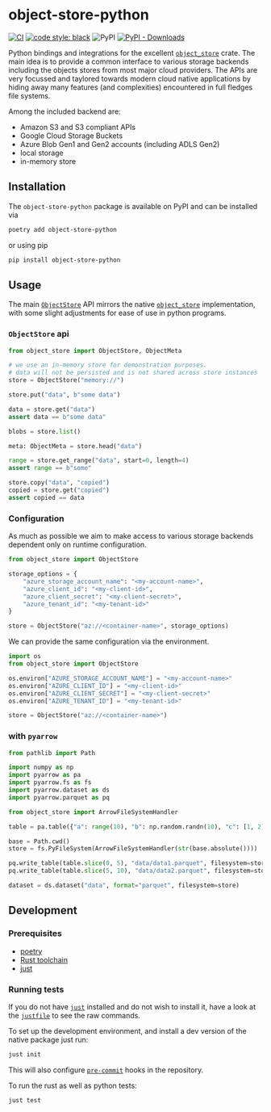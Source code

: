 # object-store-python

[![CI][ci-img]][ci-link]
[![code style: black][black-img]][black-link]
![PyPI](https://img.shields.io/pypi/v/object-store-python)
[![PyPI - Downloads][pypi-img]][pypi-link]

Python bindings and integrations for the excellent [`object_store`][object-store] crate.
The main idea is to provide a common interface to various storage backends including the
objects stores from most major cloud providers. The APIs are very focussed and taylored
towards modern cloud native applications by hiding away many features (and complexities)
encountered in full fledges file systems.

Among the included backend are:

- Amazon S3 and S3 compliant APIs
- Google Cloud Storage Buckets
- Azure Blob Gen1 and Gen2 accounts (including ADLS Gen2)
- local storage
- in-memory store

## Installation

The `object-store-python` package is available on PyPI and can be installed via

```sh
poetry add object-store-python
```

or using pip

```sh
pip install object-store-python
```

## Usage

The main [`ObjectStore`](#object-store-python) API mirrors the native [`object_store`][object-store]
implementation, with some slight adjustments for ease of use in python programs.

### `ObjectStore` api

```py
from object_store import ObjectStore, ObjectMeta

# we use an in-memory store for demonstration purposes.
# data will not be persisted and is not shared across store instances
store = ObjectStore("memory://")

store.put("data", b"some data")

data = store.get("data")
assert data == b"some data"

blobs = store.list()

meta: ObjectMeta = store.head("data")

range = store.get_range("data", start=0, length=4)
assert range == b"some"

store.copy("data", "copied")
copied = store.get("copied")
assert copied == data
```

### Configuration

As much as possible we aim to make access to various storage backends dependent
only on runtime configuration.

```py
from object_store import ObjectStore

storage_options = {
    "azure_storage_account_name": "<my-account-name>",
    "azure_client_id": "<my-client-id>",
    "azure_client_secret": "<my-client-secret>",
    "azure_tenant_id": "<my-tenant-id>"
}

store = ObjectStore("az://<container-name>", storage_options)
```

We can provide the same configuration via the environment.

```py
import os
from object_store import ObjectStore

os.environ["AZURE_STORAGE_ACCOUNT_NAME"] = "<my-account-name>"
os.environ["AZURE_CLIENT_ID"] = "<my-client-id>"
os.environ["AZURE_CLIENT_SECRET"] = "<my-client-secret>"
os.environ["AZURE_TENANT_ID"] = "<my-tenant-id>"

store = ObjectStore("az://<container-name>")
```

### with `pyarrow`

```py
from pathlib import Path

import numpy as np
import pyarrow as pa
import pyarrow.fs as fs
import pyarrow.dataset as ds
import pyarrow.parquet as pq

from object_store import ArrowFileSystemHandler

table = pa.table({"a": range(10), "b": np.random.randn(10), "c": [1, 2] * 5})

base = Path.cwd()
store = fs.PyFileSystem(ArrowFileSystemHandler(str(base.absolute())))

pq.write_table(table.slice(0, 5), "data/data1.parquet", filesystem=store)
pq.write_table(table.slice(5, 10), "data/data2.parquet", filesystem=store)

dataset = ds.dataset("data", format="parquet", filesystem=store)
```

## Development

### Prerequisites

- [poetry](https://python-poetry.org/docs/)
- [Rust toolchain](https://www.rust-lang.org/tools/install)
- [just](https://github.com/casey/just#readme)

### Running tests

If you do not have [`just`](<(https://github.com/casey/just#readme)>) installed and do not wish to install it,
have a look at the [`justfile`](https://github.com/roeap/object-store-python/blob/main/justfile) to see the raw commands.

To set up the development environment, and install a dev version of the native package just run:

```sh
just init
```

This will also configure [`pre-commit`](https://pre-commit.com/) hooks in the repository.

To run the rust as well as python tests:

```sh
just test
```

[object-store]: https://crates.io/crates/object_store
[pypi-img]: https://img.shields.io/pypi/dm/object-store-python
[pypi-link]: https://pypi.org/project/object-store-python/
[ci-img]: https://github.com/roeap/object-store-python/actions/workflows/ci.yaml/badge.svg
[ci-link]: https://github.com/roeap/object-store-python/actions/workflows/ci.yaml
[black-img]: https://img.shields.io/badge/code%20style-black-000000.svg
[black-link]: https://github.com/psf/black
